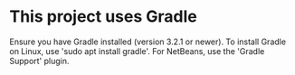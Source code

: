 # This project uses Gradle

Ensure you have Gradle installed (version 3.2.1 or newer). To install Gradle on Linux, use 'sudo apt install gradle'. For NetBeans, use the 'Gradle Support' plugin.
